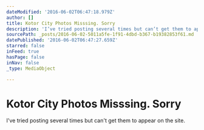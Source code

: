 ```yaml
---
dateModified: '2016-06-02T06:47:18.979Z'
author: []
title: Kotor City Photos Misssing. Sorry
description: 'I’ve tried posting several times but can’t get them to appear on the site. '
sourcePath: _posts/2016-06-02-5011a5fe-1f91-4dbd-b367-b19382853f61.md
datePublished: '2016-06-02T06:47:27.659Z'
starred: false
inFeed: true
hasPage: false
inNav: false
_type: MediaObject

---
```

# Kotor City Photos Misssing. Sorry

I've tried posting several times but can't get them to appear on the site.